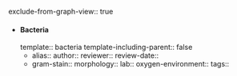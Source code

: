 exclude-from-graph-view:: true

- #### Bacteria
  template:: bacteria
  template-including-parent:: false
	- alias::
	  author::
	  reviewer::
	  review-date::
	- gram-stain::
	  morphology::
	  lab::
	  oxygen-environment::
	  tags::